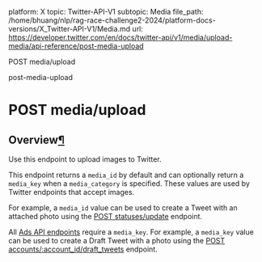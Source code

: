 platform: X
topic: Twitter-API-V1
subtopic: Media
file_path: /home/bhuang/nlp/rag-race-challenge2-2024/platform-docs-versions/X_Twitter-API-V1/Media.md
url: https://developer.twitter.com/en/docs/twitter-api/v1/media/upload-media/api-reference/post-media-upload

POST media/upload

post-media-upload

# POST media/upload

## Overview[¶](#overview "Permalink to this headline")

Use this endpoint to upload images to Twitter.

This endpoint returns a `media_id` by default and can optionally return a `media_key` when a `media_category` is specified. These values are used by Twitter endpoints that accept images.

For example, a `media_id` value can be used to create a Tweet with an attached photo using the [POST statuses/update](https://developer.twitter.com/en/docs/tweets/post-and-engage/api-reference/post-statuses-update#post-statuses-update) endpoint.

All [Ads API endpoints](https://developer.twitter.com/en/docs/ads/) require a `media_key`. For example, a `media_key` value can be used to create a Draft Tweet with a photo using the [POST accounts/:account\_id/draft\_tweets](https://developer.twitter.com/en/docs/ads/creatives/api-reference/draft-tweets) endpoint.